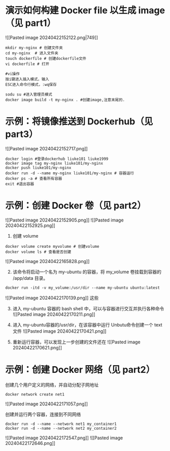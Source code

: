 
# 演示如何构建 Docker file 以生成 image（见 part1）
![[Pasted image 20240422152122.png|749]]

```shell
mkdir my-nginx # 创建文件夹
cd my-nginx  # 进入文件夹
touch dockerfile # 创建dockerfile文件
vi dockerfile # 打开

#vi操作
按i键进入插入模式，输入
ESC进入命令行模式，:wq保存

sodu su #进入管理员模式
docker image build -t my-nginx . #创建image,注意末尾的.
```

# 示例：将镜像推送到 Dockerhub（见 part3）
![[Pasted image 20240422152717.png]]
```shell
docker login #登录dockerhub liuke101 liuke1999
docker image tag my-nginx liuke101/my-nginx
docker push liuke101/my-nginx
docker run -d --name my-nginx liuke101/my-nginx # 容器运行
docker ps -a # 查看所有容器
exit #退出容器
```
# 示例：创建 Docker 卷（见 part2）
![[Pasted image 20240422152905.png]] ![[Pasted image 20240422152925.png]]

1. 创建 volume
```shell
docker volume create myvolume # 创建volume
docker volume ls # 查看是否创建
```

![[Pasted image 20240422165828.png]]

2. 该命令将启动一个名为 my-ubuntu 的容器，将 my_volume 卷挂载到容器的 /app/data 目录。
```
docker run -itd -v my_volume:/usr/dir --name my-ubuntu ubuntu:latest
```
![[Pasted image 20240422170139.png]]
这些

3. 进入 my-ubuntu 容器的 bash shell 中，可以与容器进行交互并执行各种命令
![[Pasted image 20240422170211.png]]

4. 进入 my-ubuntu容器的/usr/dir，在该容器中运行 Unbutu命令创建一个 text 文件
   ![[Pasted image 20240422170421.png]]

5. 重新运行容器，可以发现上一步创建的文件还在
   ![[Pasted image 20240422170621.png]]



# 示例：创建 Docker 网络（见 part2）
创建几个用户定义的网络，并自动分配子网地址
```
docker network create net1
```
![[Pasted image 20240422171057.png]]

创建并运行两个容器，连接到不同网络
```
docker run -d --name --network net1 my_container1
docker run -d --name --network net2 my_container2
```
![[Pasted image 20240422172547.png]]
![[Pasted image 20240422172646.png]]

